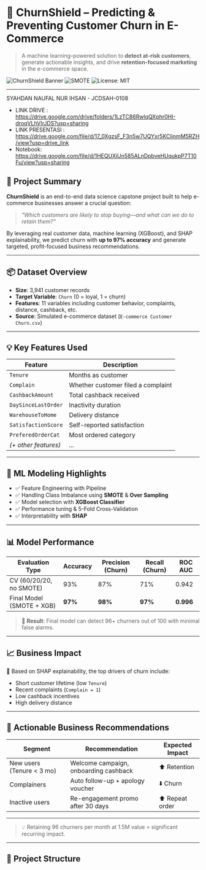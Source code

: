 # 🔮 ChurnShield – Predicting & Preventing Customer Churn in E-Commerce

> A machine learning–powered solution to **detect at-risk customers**, generate actionable insights, and drive **retention-focused marketing** in the e-commerce space.

![ChurnShield Banner](https://img.shields.io/badge/Churn%20Prediction-XGBoost-blueviolet?style=for-the-badge)
![SMOTE](https://img.shields.io/badge/Class%20Imbalance-SMOTE-red?style=for-the-badge)
![License: MIT](https://img.shields.io/badge/License-MIT-green?style=for-the-badge)

---
SYAHDAN NAUFAL NUR IHSAN - JCDSAH-0108
- LINK DRIVE : https://drive.google.com/drive/folders/1LzTC86RwlqQXphr0HI-droqVLhVIrJDS?usp=sharing
- LINK PRESENTASI : https://drive.google.com/file/d/17_0XgzsF_F3n5w7UQYxr5KCIinmM5RZH/view?usp=drive_link
- Notebook: https://drive.google.com/file/d/1HEQUXiUn585ALnDpbveHUqukpP7T10Fu/view?usp=sharing


## 🚀 Project Summary

**ChurnShield** is an end-to-end data science capstone project built to help e-commerce businesses answer a crucial question:

> _"Which customers are likely to stop buying—and what can we do to retain them?"_

By leveraging real customer data, machine learning (XGBoost), and SHAP explainability, we predict churn with **up to 97% accuracy** and generate targeted, profit-focused business recommendations.

---

## 📦 Dataset Overview

- **Size**: 3,941 customer records  
- **Target Variable**: `Churn` (0 = loyal, 1 = churn)  
- **Features**: 11 variables including customer behavior, complaints, distance, cashback, etc.  
- **Source**: Simulated e-commerce dataset (`E-commerce Customer Churn.csv`)

---

## 💡 Key Features Used

| Feature               | Description |
|------------------------|-------------|
| `Tenure`              | Months as customer |
| `Complain`            | Whether customer filed a complaint |
| `CashbackAmount`      | Total cashback received |
| `DaySinceLastOrder`   | Inactivity duration |
| `WarehouseToHome`     | Delivery distance |
| `SatisfactionScore`   | Self-reported satisfaction |
| `PreferedOrderCat`    | Most ordered category |
| *(+ other features)*  | ... |

---

## 🧠 ML Modeling Highlights

- ✅ Feature Engineering with Pipeline  
- ✅ Handling Class Imbalance using **SMOTE** & **Over Sampling** 
- ✅ Model selection with **XGBoost Classifier**  
- ✅ Performance tuning & 5-Fold Cross-Validation  
- ✅ Interpretability with **SHAP**  

---

## 📊 Model Performance

| Evaluation Type            | Accuracy | Precision (Churn) | Recall (Churn) | ROC AUC |
|----------------------------|----------|-------------------|----------------|---------|
| CV (60/20/20, no SMOTE)    | 93%      | 87%               | 71%            | 0.942   |
| Final Model (SMOTE + XGB) | **97%**  | **98%**           | **97%**        | **0.996** |

> 📌 **Result**: Final model can detect 96+ churners out of 100 with minimal false alarms.

---

## 📈 Business Impact

🔎 Based on SHAP explainability, the top drivers of churn include:
- Short customer lifetime (low `Tenure`)  
- Recent complaints (`Complain = 1`)  
- Low cashback incentives  
- High delivery distance  

---

## 💬 Actionable Business Recommendations

| Segment                  | Recommendation                          | Expected Impact |
|--------------------------|------------------------------------------|-----------------|
| New users (Tenure < 3 mo)| Welcome campaign, onboarding cashback    | ⬆️ Retention    |
| Complainers              | Auto follow-up + apology voucher         | ⬇️ Churn        |
| Inactive users           | Re-engagement promo after 30 days        | ⬆️ Repeat order |

---

> 💡 Retaining 96 churners per month at 1.5M value = significant recurring impact.

---

## 📂 Project Structure

